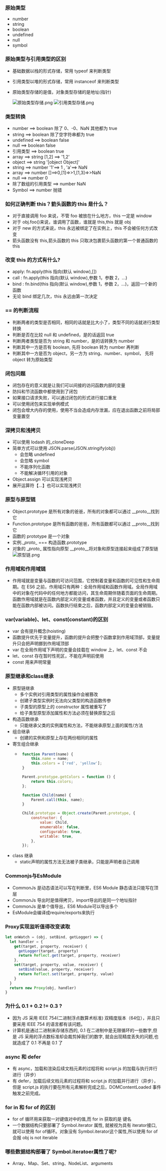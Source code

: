 ### 原始类型

-   number
-   string
-   boolean
-   undefined
-   null
-   symbol

### 原始类型与引用类型的区别

-   基础数据以栈的形式存储，常用 typeof 来判断类型
-   引用类型以堆的形式存储，常用 instanceof 来判断类型
-   原始类型存储的是值，对象类型存储的是地址(指针)

    ![原始类型存储.png](./img/1.png '原始类型存储')
    ![引用类型存储.png](./img/2.png '引用类型存储')

### 类型转换

-   number ==> boolean 除了 0、-0、NaN 其他都为 true
-   string ==> boolean 除了空字符串都为 true
-   undefined ==> boolean false
-   null ==> boolean false
-   引用类型 ==> boolean true
-   array ==> string [1,2] ==> '1,2'
-   object ==> string '[object Object]'
-   string ==> number '1'==> 1 , 'a'==> NaN
-   array ==> number []==>0,[1]=>>1,[1,3]=>>NaN
-   null ==> number 0
-   除了数组的引用类型 ==> number NaN
-   Symbol ==> number 抛错

### 如何正确判断 this？箭头函数的 this 是什么？

-   对于直接调用 foo 来说，不管 foo 被放在什么地方，this 一定是 window
-   对于 obj.foo()来说，谁调用了函数，谁就是 this,this 就是 obj
-   对于 new 的方式来说，this 永远被绑定了在实例上，this 不会被任何方式改变
-   箭头函数没有 this,箭头函数的 this 只取决包裹箭头函数的第一个普通函数的 this

### 改变 this 的方式有什么?

-   apply: fn.apply(this 指向(默认 window),[])
-   call : fn.apply(this 指向(默认 window),参数 1，参数 2，...)
-   bind : fn.bind(this 指向(默认 window),参数 1，参数 2，...)，返回一个新的函数
-   无论 bind 绑定几次，this 永远由第一次决定

### == 的判断流程

-   判断两者的类型是否相同，相同的话就是比大小了，类型不同的话就进行类型转换
-   判断是否在比较 null 和 undefined，是的话返回 true
-   判断两者类型是否为 string 和 number，是的话转换为 number
-   判断其中一方是否有 boolean, 先将 boolean 转为 number 再判断
-   判断其中一方是否为 object，另一方为 string、number、symbol， 先将 object 转为原始类型

### 闭包问题

-   闭包存在的意义就是让我们可以间接的访问函数内部的变量
-   防抖和节流函数中都使用到了闭包
-   如果接口请求失败，可以通过闭包的形式进行接口重发
-   可以使用闭包来实现单例模式
-   闭包会增大内存的使用，使用不当会造成内存泄漏，应在退出函数之前将局部变量置空

### 深拷贝和浅拷贝

-   可以使用 lodash 的\_cloneDeep
-   简单方式可以使用 JSON.parse(JSON.stringify(obj))
    -   会忽略 undefined
    -   会忽略 symbol
    -   不能序列化函数
    -   不能解决循环引用的对象
-   Object.assign 可以实现浅拷贝
-   展开运算符【...】也可以实现浅拷贝

### 原型与原型链

-   Object.prototype 是所有对象的爸爸，所有的对象都可以通过 __proto__找到它
-   Function.prototype 是所有函数的爸爸，所有函数都可以通过 __proto__找到它
-   函数的 prototype 是一个对象
-   实例.\__proto__  ===  构造函数.prototype
-   对象的 \__proto__ 属性指向原型 \__proto__将对象和原型连接起来组成了原型链
    ![原型链.png](./img/prototype.png '原型链')

### 作用域和作用域链

-   作用域就是变量与函数的可访问范围，它控制着变量和函数的可见性和生命周期。在 ES6 之前，作用域只有两种：全局作用域和函数作用域。全局作用域中的对象在代码中的任何地方都能访问，其生命周期伴随着页面的生命周期。函数作用域就是在函数内部定义的变量或者函数，并且定义的变量或者函数只能在函数内部被访问。函数执行结束之后，函数内部定义的变量会被销毁。

### var(variable)、let、const(constant)的区别

-   var 会有提升概念(hoisting)
-   函数提升优先于变量提升，函数的提升会把整个函数拿到作用域顶部，变量提升只会把声明挪到作用域顶部
-   var 在全局作用域下声明的变量会挂载在 window 上，let、const 不会
-   let、const 存在暂时性死区，不能在声明前使用
-   const 用来声明常量

### 原型继承和class继承

-   原型链继承
    -   多个实例对引用类型的属性操作会被篡改
    -   创建子类型实例时无法向父类型的构造函数传参
    -   子类型的原型上的 constructor 属性被重写了
    -   给子类型原型添加属性和方法必须在替换原型之后
-   构造函数继承
    -   只能继承父类的实例属性和方法，不能继承原型上面的属性/方法
-   组合继承
    -   创建的实例和原型上存在两份相同的属性
-   寄生组合继承
    -  ```js
        function Parent(name) {
            this.name = name;
            this.colors = ['red', 'yellow'];
        }

        Parent.prototype.getColors = function () {
            return this.colors;
        };

        function Child(name) {
            Parent.call(this, name);
        }

        Child.prototype = Object.create(Parent.prototype, {
            constructor: {
                value: Child,
                enumerable: false,
                configurable: true,
                writable: true,
            },
        });
        ```
-   class 继承
    -   static声明的属性方法无法被子类继承，只能是声明者自己调用

### Commonjs与EsModule

-   CommonJs 是动态语法可以写在判断里，ES6 Module 静态语法只能写在顶层
-   CommonJs 导出时是值得拷贝，import导出的是同一个地址指针
-   CommonJs 是单个值导出，ES6 Module可以导出多个
-   EsModule会编译成require/exports来执行

### Proxy实现监听值得改变读取

```js
let onWatch = (obj, setBind, getLogger) => {
  let handler = {
    get(target, property, receiver) {
      getLogger(target, property)
      return Reflect.get(target, property, receiver)
    },
    set(target, property, value, receiver) {
      setBind(value, property, receiver)
      return Reflect.set(target, property, value)
    }
  }
  return new Proxy(obj, handler)
}
```

### 为什么 0.1 + 0.2 != 0.3 ?

-   因为 JS 采用 IEEE 754(二进制浮点数算术标准) 双精度版本（64位），并且只要采用 IEEE 754 的语言都有该问题。
-   计算机是通过二进制来存储东西的, 0.1 在二进制中是无限循环的一些数字,但是 JS 采用的浮点数标准却会裁剪掉我们的数字, 就会出现精度丢失的问题,也就造成了 0.1 不再是 0.1 了

### async 和 defer

-   有 async，加载和渲染后续文档元素的过程将和 script.js 的加载与执行并行进行（异步）
-   有 defer，加载后续文档元素的过程将和 script.js 的加载并行进行（异步），但是 script.js 的执行要在所有元素解析完成之后，DOMContentLoaded 事件触发之前完成。

### for in 和 for of 的区别

-   for of 循环用来获取一对键值对中的值,而 for in 获取的是 键名
-   一个数据结构只要部署了 Symbol.iterator 属性, 就被视为具有 iterator接口, 就可以使用 for of循环。对象没有 Symbol.iterator这个属性,所以使用 for of会报 obj is not iterable

### 哪些数据结构部署了 Symbol.iteratoer属性了呢?

-   Array、Map、Set、string、NodeList、arguments